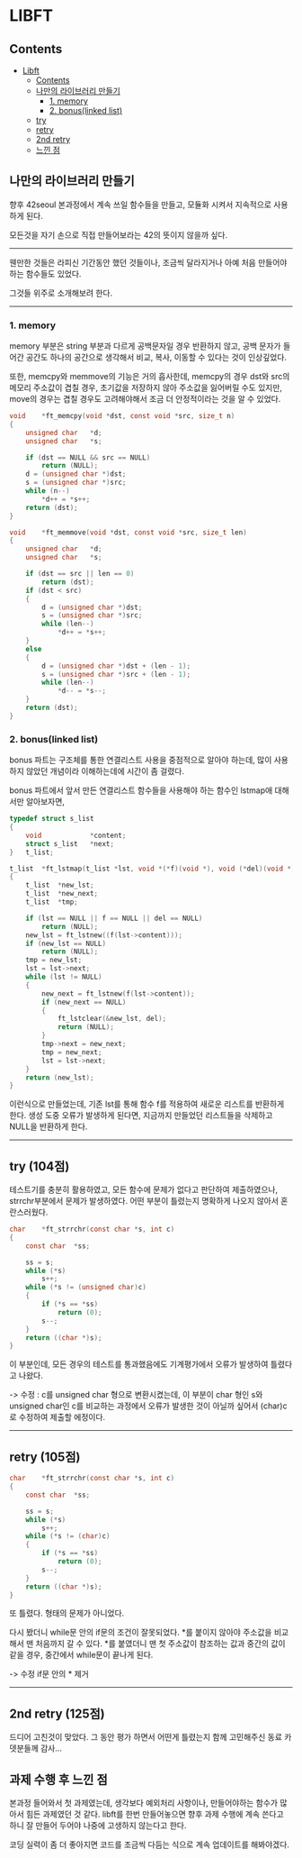 # LIBFT

## Contents

- [Libft](#libft)
  - [Contents](#contents)
  - [나만의 라이브러리 만들기](#나만의-라이브러리-만들기)
	- [1. memory](#1.-memory)
	- [2. bonus(linked list)](#2.-bonus(linked-list))
  - [try](#try-(104점))
  - [retry](#retry-(105점))
  - [2nd retry](#2nd-retry-(125점))
  - [느낀 점](#과제-수행-후-느낀-점)

## 나만의 라이브러리 만들기

향후 42seoul 본과정에서 계속 쓰일 함수들을 만들고, 모듈화 시켜서 지속적으로 사용하게 된다.

모든것을 자기 손으로 직접 만들어보라는 42의 뜻이지 않을까 싶다.

-----------------------

웬만한 것들은 라피신 기간동안 했던 것들이나, 조금씩 달라지거나 아예 처음 만들어야하는 함수들도 있었다.

그것들 위주로 소개해보려 한다.

----------------------

### 1. memory

memory 부분은 string 부분과 다르게 공백문자일 경우 반환하지 않고, 공백 문자가 들어간 공간도 하나의 공간으로 생각해서 비교, 복사, 이동할 수 있다는 것이 인상깊었다.

또한, memcpy와 memmove의 기능은 거의 흡사한데, memcpy의 경우 dst와 src의 메모리 주소값이 겹칠 경우, 초기값을 저장하지 않아 주소값을 잃어버릴 수도 있지만, move의 경우는 겹칠 경우도 고려해야해서 조금 더 안정적이라는 것을 알 수 있었다.

```C
void	*ft_memcpy(void *dst, const void *src, size_t n)
{
	unsigned char	*d;
	unsigned char	*s;

	if (dst == NULL && src == NULL)
		return (NULL);
	d = (unsigned char *)dst;
	s = (unsigned char *)src;
	while (n--)
		*d++ = *s++;
	return (dst);
}
```

```C
void	*ft_memmove(void *dst, const void *src, size_t len)
{
	unsigned char	*d;
	unsigned char	*s;

	if (dst == src || len == 0)
		return (dst);
	if (dst < src)
	{
		d = (unsigned char *)dst;
		s = (unsigned char *)src;
		while (len--)
			*d++ = *s++;
	}
	else
	{
		d = (unsigned char *)dst + (len - 1);
		s = (unsigned char *)src + (len - 1);
		while (len--)
			*d-- = *s--;
	}
	return (dst);
}
```

### 2. bonus(linked list)

bonus 파트는 구조체를 통한 연결리스트 사용을 중점적으로 알아야 하는데, 많이 사용하지 않았던 개념이라 이해하는데에 시간이 좀 걸렸다.

bonus 파트에서 앞서 만든 연결리스트 함수들을 사용해야 하는 함수인 lstmap애 대해서만 알아보자면,


```C
typedef struct s_list
{
	void			*content;
	struct s_list	*next;
}	t_list;

t_list	*ft_lstmap(t_list *lst, void *(*f)(void *), void (*del)(void *))
{
	t_list	*new_lst;
	t_list	*new_next;
	t_list	*tmp;

	if (lst == NULL || f == NULL || del == NULL)
		return (NULL);
	new_lst = ft_lstnew((f(lst->content)));
	if (new_lst == NULL)
		return (NULL);
	tmp = new_lst;
	lst = lst->next;
	while (lst != NULL)
	{
		new_next = ft_lstnew(f(lst->content));
		if (new_next == NULL)
		{
			ft_lstclear(&new_lst, del);
			return (NULL);
		}
		tmp->next = new_next;
		tmp = new_next;
		lst = lst->next;
	}
	return (new_lst);
}
```


이런식으로 만들었는데, 기존 lst를 통해 함수 f를 적용하여 새로운 리스트를 반환하게 한다. 생성 도중 오류가 발생하게 된다면, 지금까지 만들었던 리스트들을 삭제하고 NULL을 반환하게 한다.

-------------------

## try (104점)

테스트기를 충분히 활용하였고, 모든 함수에 문제가 없다고 판단하여 제출하였으나, strrchr부분에서 문제가 발생하였다. 어떤 부분이 틀렸는지 명확하게 나오지 않아서 혼란스러웠다.

```C
char	*ft_strrchr(const char *s, int c)
{
	const char	*ss;

	ss = s;
	while (*s)
		s++;
	while (*s != (unsigned char)c)
	{
		if (*s == *ss)
			return (0);
		s--;
	}
	return ((char *)s);
}
```

이 부분인데, 모든 경우의 테스트를 통과했음에도 기계평가에서 오류가 발생하여 틀렸다고 나왔다.

-> 수정 : c를 unsigned char 형으로 변환시켰는데, 이 부분이 char 형인 s와 unsigned char인 c를 비교하는 과정에서 오류가 발생한 것이 아닐까 싶어서 (char)c 로 수정하여 제출할 에정이다.

-----------------------

## retry (105점)

```C
char	*ft_strrchr(const char *s, int c)
{
	const char	*ss;

	ss = s;
	while (*s)
		s++;
	while (*s != (char)c)
	{
		if (*s == *ss)
			return (0);
		s--;
	}
	return ((char *)s);
}
```

또 틀렸다. 형태의 문제가 아니었다.

다시 봤더니 while문 안의 if문의 조건이 잘못되었다. *를 붙이지 않아야 주소값을 비교해서 맨 처음까지 갈 수 있다. *를 붙였더니 맨 첫 주소값이 참조하는 값과 중간의 값이 같을 경우, 중간에서 while문이 끝나게 된다.

-> 수정 if문 안의 * 제거

------------------

## 2nd retry (125점)

드디어 고친것이 맞았다. 그 동안 평가 하면서 어떤게 틀렸는지 함께 고민해주신 동료 카뎃분들께 감사...

## 과제 수행 후 느낀 점

본과정 들어와서 첫 과제였는데, 생각보다 예외처리 사항이나, 만들어야하는 함수가 많아서 힘든 과제였던 것 같다. libft를 한번 만들어놓으면 향후 과제 수행에 계속 쓴다고 하니 잘 만들어 두어야 나중에 고생하지 않는다고 한다.

코딩 실력이 좀 더 좋아지면 코드를 조금씩 다듬는 식으로 계속 업데이트를 해봐야겠다.